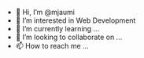- 👋 Hi, I’m @mjaumi
- 👀 I’m interested in Web Development
- 🌱 I’m currently learning ...
- 💞️ I’m looking to collaborate on ...
- 📫 How to reach me ...

<!---
mjaumi/mjaumi is a ✨ special ✨ repository because its `README.md` (this file) appears on your GitHub profile.
You can click the Preview link to take a look at your changes.
--->
